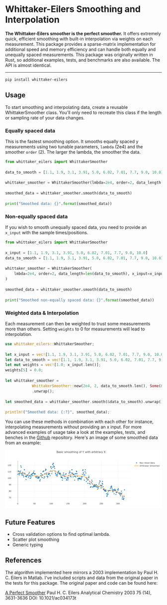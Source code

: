 # Whittaker-Eilers Smoothing and Interpolation
**The Whittaker-Eilers smoother is the perfect smoother.** It offers extremely quick, efficient smoothing with built-in interpolation via weights on each measurement. This package provides a sparse-matrix implementation for additional speed and memory efficiency and can handle both equally and unequally spaced measurements. This package was originally written in Rust, so additional examples, tests, and benchmarks are also available. The API is almost identical.

---

```bash
pip install whittaker-eilers
```

## Usage
To start smoothing and interpolating data, create a reusable WhittakerSmoother class. You'll only need to recreate this class if the length or sampling rate of your data changes.

### Equally spaced data
This is the fastest smoothing option. It smooths equally spaced y measurements using two tunable parameters, `lambda` (2e4) and the smoother `order` (2). The larger the lambda, the smoother the data.
```python
from whittaker_eilers import WhittakerSmoother

data_to_smooth = [1.1, 1.9, 3.1, 3.91, 5.0, 6.02, 7.01, 7.7, 9.0, 10.0]

whittaker_smoother = WhittakerSmoother(lmbda=2e4, order=2, data_length = len(data_to_smooth))

smoothed_data = whittaker_smoother.smooth(data_to_smooth)

print("Smoothed data: {}".format(smoothed_data))
```



### Non-equally spaced data
If you wish to smooth unequally spaced data, you need to provide an `x_input` with the sample times/positions. 
```python
from whittaker_eilers import WhittakerSmoother

x_input = [1.1, 1.9, 3.1, 3.91, 5.0, 6.02, 7.01, 7.7, 9.0, 10.0]
data_to_smooth = [1.1, 1.9, 3.1, 3.91, 5.0, 6.02, 7.01, 7.7, 9.0, 10.0]

whittaker_smoother = WhittakerSmoother(
    lmbda=2e4, order=2, data_length=len(data_to_smooth), x_input=x_input
)

smoothed_data = whittaker_smoother.smooth(data_to_smooth)

print("Smoothed non-equally spaced data: {}".format(smoothed_data))


```

### Weighted data & Interpolation
Each measurement can then be weighted to trust some measurements more than others. Setting `weights` to 0 for measurements will lead to interpolation. 
```rust
use whittaker_eilers::WhittakerSmoother;

let x_input = vec![1.1, 1.9, 3.1, 3.91, 5.0, 6.02, 7.01, 7.7, 9.0, 10.0];
let data_to_smooth = vec![1.1, 1.9, 3.1, 3.91, 5.0, 6.02, 7.01, 7.7, 9.0, 10.0];
let mut weights = vec![1.0; x_input.len()];
weights[5] = 0.0;

let whittaker_smoother =
            WhittakerSmoother::new(2e4, 2, data_to_smooth.len(), Some(&x_input), Some(&weights))
            .unwrap();

let smoothed_data = whittaker_smoother.smooth(&data_to_smooth).unwrap();

println!("Smoothed data: {:?}", smoothed_data);

```
You can use these methods in combination with each other for instance, interpolating measurements without providing an x input. For more advanced examples of usage take a look at the examples, tests, and benches in the [Github](https://github.com/AnBowell/whittaker-eilers) repository. Here's an image of some smoothed data from an example:

<img src="/examples/images/smoothed_data.png" alt="Time-series smoothed by Whittaker-Eilers method" width="800" />

## Future Features
- Cross validation options to find optimal lambda.
- Scatter plot smoothing
- Generic typing

## References
The algorithm implemented here mirrors a 2003 implementation by Paul H. C. Eilers in Matlab. I've included scripts and data from the original paper in the tests for this package. The original paper and code can be found here:

[A Perfect Smoother](https://pubs.acs.org/doi/10.1021/ac034173t)
Paul H. C. Eilers
Analytical Chemistry 2003 75 (14), 3631-3636
DOI: 10.1021/ac034173t
